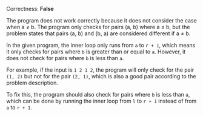 Correctness: **False**

The program does not work correctly because it does not consider the case when a ≠ b. The program only checks for pairs (a, b) where a ≤ b, but the problem states that pairs (a, b) and (b, a) are considered different if a ≠ b.

In the given program, the inner loop only runs from `a` to `r + 1`, which means it only checks for pairs where `b` is greater than or equal to `a`. However, it does not check for pairs where `b` is less than `a`.

For example, if the input is `1 2 1 2`, the program will only check for the pair `(1, 2)` but not for the pair `(2, 1)`, which is also a good pair according to the problem description.

To fix this, the program should also check for pairs where `b` is less than `a`, which can be done by running the inner loop from `l` to `r + 1` instead of from `a` to `r + 1`.